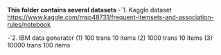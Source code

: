 **This folder contains several datasets**
-`1. Kaggle dataset https://www.kaggle.com/msp48731/frequent-itemsets-and-association-rules/notebook

-`2. IBM data generator 
(1) 100 trans 10 items
(2) 1000 trans 10 items
(3) 10000 trans 100 items

